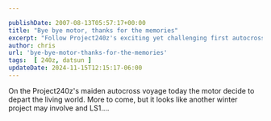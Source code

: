 ```yaml
---

publishDate: 2007-08-13T05:57:17+00:00
title: "Bye bye motor, thanks for the memories"
excerpt: "Follow Project240z's exciting yet challenging first autocross experience, leading to an unexpected engine overhaul with an LS1."
author: chris
url: 'bye-bye-motor-thanks-for-the-memories'
tags:  [ 240z, datsun ] 
updateDate: 2024-11-15T12:15:17-06:00
---
```


On the Project240z's maiden autocross voyage today the motor decide to depart the living world. More to come, but it looks like another winter project may involve and LS1....
